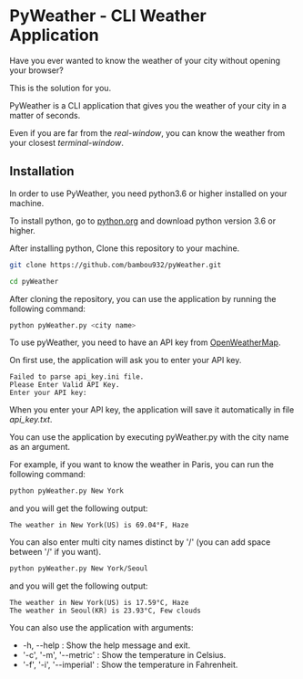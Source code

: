 # PyWeather - CLI Weather Application

Have you ever wanted to know the weather of your city without opening your browser? 

This is the solution for you.

PyWeather is a CLI application that gives you the weather of your city in a matter of seconds.

Even if you are far from the *real-window*, you can know the weather from your closest *terminal-window*.

## Installation

In order to use PyWeather, you need python3.6 or higher installed on your machine.

To install python, go to [python.org](https://www.python.org/downloads/) and download python version 3.6 or higher.

After installing python, Clone this repository to your machine.

```bash
git clone https://github.com/bambou932/pyWeather.git

cd pyWeather
```

After cloning the repository, you can use the application by running the following command:

```bash
python pyWeather.py <city name>
```

To use pyWeather, you need to have an API key from [OpenWeatherMap](https://openweathermap.org/).

On first use, the application will ask you to enter your API key.

```
Failed to parse api_key.ini file.
Please Enter Valid API Key.
Enter your API key:
```

When you enter your API key, the application will save it automatically in file *api_key.txt*.

You can use the application by executing pyWeather.py with the city name as an argument.

For example, if you want to know the weather in Paris, you can run the following command:

```bash
python pyWeather.py New York
```

and you will get the following output:

```
The weather in New York(US) is 69.04°F, Haze
```

You can also enter multi city names distinct by '/' (you can add space between '/' if you want).

```bash
python pyWeather.py New York/Seoul
```

and you will get the following output:

```
The weather in New York(US) is 17.59°C, Haze
The weather in Seoul(KR) is 23.93°C, Few clouds
```

You can also use the application with arguments:

- -h, --help : Show the help message and exit.
- '-c', '-m', '--metric' : Show the temperature in Celsius.
- '-f', '-i', '--imperial' : Show the temperature in Fahrenheit.